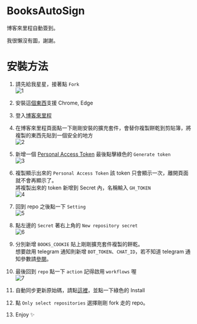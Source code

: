 # BooksAutoSign

博客來里程自動簽到。

我很懶沒有圖，謝謝。

# 安裝方法
1. 請先給我星星，接著點 `Fork` \
![1](https://user-images.githubusercontent.com/11913223/142626560-ea53d1fc-181a-43e1-b4c4-c003fcc50f90.png)

2. 安裝這[個東西](https://chrome.google.com/webstore/detail/copy-cookies/jcbpglbplpblnagieibnemmkiamekcdg)支援 Chrome, Edge

3. 登入[博客來里程](https://myaccount.books.com.tw/myaccount/myaccount/memberReadMileage)

4. 在博客來里程頁面點一下剛剛安裝的擴充套件，會替你複製餅乾到剪貼簿，將複製的東西先貼到一個安全的地方 \
![2](https://user-images.githubusercontent.com/11913223/142627783-162894c8-270e-45a2-807b-993fefa336a6.png)

5. 新增一個 [Personal Access Token](https://github.com/settings/tokens/new)
最後點擊綠色的 `Generate token` \
![3](https://user-images.githubusercontent.com/11913223/142715936-b32bc0fa-30e6-4d8d-84d8-7f340d49842b.png)

6. 複製顯示出來的 `Personal Access Token` 該 token 只會顯示一次，離開頁面就不會再顯示了。 \
將複製出來的 token 新增到 Secret 內，名稱輸入 `GH_TOKEN` \
![4](https://user-images.githubusercontent.com/11913223/142715949-dafb693c-0d13-48a5-9793-d28a679ff7ff.png)

7. 回到 repo 之後點一下 `Setting` \
![5](https://user-images.githubusercontent.com/11913223/142626734-a402341e-5c5e-4a7b-8e48-4358246daa3e.png)

8. 點左邊的 `Secret` 著右上角的 `New repository secret` \
![6](https://user-images.githubusercontent.com/11913223/142627052-96f71ad3-19c2-40df-a189-e1e75b8665bb.png)

9. 分別新增 `BOOKS_COOKIE` 貼上剛剛擴充套件複製的餅乾。 \
想要啟用 telegram 通知則新增 `BOT_TOKEN`、`CHAT_ID`，若不知道 telegram 通知參數請[參閱](https://github.com/tasi788/PTTAutoSign#faq)。

10. 最後回到 `repo` 點一下 `action` 記得啟用 `workflows` 喔 \
![7](https://user-images.githubusercontent.com/11913223/142715969-bbe0efdf-a4e6-4842-af5a-9371fe84ba86.jpeg)

11. 自動同步更新原始碼，請點[這裡](https://github.com/apps/pull)，並點一下綠色的 Install

12. 點 `Only select repositories` 選擇剛剛 fork 走的 repo。

13. Enjoy ✨
